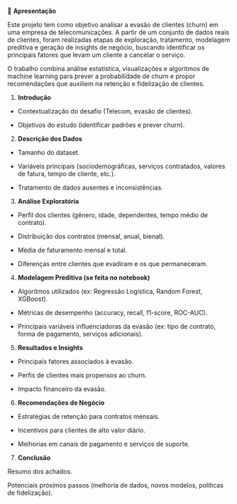 📌 **Apresentação**

Este projeto tem como objetivo analisar a evasão de clientes (churn) em uma empresa de telecomunicações.
A partir de um conjunto de dados reais de clientes, foram realizadas etapas de exploração, tratamento, modelagem preditiva e geração de insights de negócio, buscando identificar os principais fatores que levam um cliente a cancelar o serviço.

O trabalho combina análise estatística, visualizações e algoritmos de machine learning para prever a probabilidade de churn e propor recomendações que auxiliem na retenção e fidelização de clientes.

1. **Introdução**

- Contextualização do desafio (Telecom, evasão de clientes).

- Objetivos do estudo (identificar padrões e prever churn).

2. **Descrição dos Dados**

- Tamanho do dataset.

- Variáveis principais (sociodemográficas, serviços contratados, valores de fatura, tempo de cliente, etc.).

- Tratamento de dados ausentes e inconsistências.

3. **Análise Exploratória**

- Perfil dos clientes (gênero, idade, dependentes, tempo médio de contrato).

- Distribuição dos contratos (mensal, anual, bienal).

- Média de faturamento mensal e total.

- Diferenças entre clientes que evadiram e os que permaneceram.

4. **Modelagem Preditiva (se feita no notebook)**

- Algoritmos utilizados (ex: Regressão Logística, Random Forest, XGBoost).

- Métricas de desempenho (accuracy, recall, f1-score, ROC-AUC).

- Principais variáveis influenciadoras da evasão (ex: tipo de contrato, forma de pagamento, serviços adicionais).

5. **Resultados e Insights**

- Principais fatores associados à evasão.

- Perfis de clientes mais propensos ao churn.

- Impacto financeiro da evasão.

6. **Recomendações de Negócio**

- Estratégias de retenção para contratos mensais.

- Incentivos para clientes de alto valor diário.

- Melhorias em canais de pagamento e serviços de suporte.

7. **Conclusão**

Resumo dos achados.

Potenciais próximos passos (melhoria de dados, novos modelos, políticas de fidelização).
